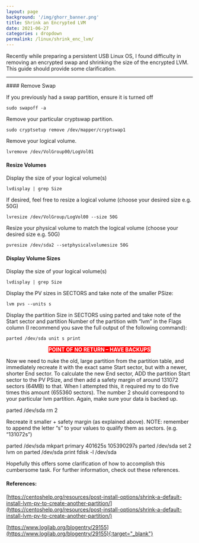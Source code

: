 ```yaml
---
layout: page
background: '/img/ghorr_banner.png'
title: Shrink an Encrypted LVM
date: 2021-06-27
categories : dropdown
permalink: /linux/shrink_enc_lvm/
---
```


Recently while preparing a persistent USB Linux OS, I found difficulty in removing an encrypted swap and shrinking the size of the encrypted LVM.  This guide should provide some clarification.

____________________________________
<p></p>
#### Remove Swap

If you previously had a swap partition, ensure it is turned off

<code>sudo swapoff -a</code>

Remove your particular cryptswap partition.

<code>sudo cryptsetup remove /dev/mapper/cryptswap1</code>

Remove your logical volume.

<code>lvremove /dev/VolGroup00/LogVol01</code>

#### Resize Volumes

Display the size of your logical volume(s)

<code>lvdisplay | grep Size</code>

If desired, feel free to resize a logical volume (choose your desired size e.g. 50G)

<code>lvresize /dev/VolGroup/LogVol00 --size 50G</code>

Resize your physical volume to match the logical volume (choose your desired size e.g. 50G)

<code>pvresize /dev/sda2 --setphysicalvolumesize 50G</code>

#### Display Volume Sizes

Display the size of your logical volume(s)

<code>lvdisplay | grep Size</code>

Display the PV sizes in SECTORS and take note of the smaller PSize:

<code>lvm pvs --units s</code>

Display the partition Size in SECTORS using parted and take note of the Start sector and partition Number of the partition with “lvm” in the Flags column (I recommend you save the full output of the following command):

<code>parted /dev/sda unit s print</code>

<div style="text-align: center;">
<p><strong><span style="background-color: #ff0000; color: #ffffff;">POINT OF NO RETURN – HAVE BACKUPS</span></strong></p>
</div>

Now we need to nuke the old, large partition from the partition table, and immediately recreate it with the exact same Start sector, but with a newer, shorter End sector. To calculate the new End sector, ADD the partition Start sector to the PV PSize, and then add a safety margin of around 131072 sectors (64MB) to that.  When I attempted this, it required my to do five times this amount (655360 sectors).  The number 2 should correspond to your particular lvm partition.  Again, make sure your data is backed up.

parted /dev/sda rm 2

Recreate it smaller + safety margin (as explained above). NOTE: remember to append the letter “s” to your values to qualify them as sectors. (e.g. “131072s”)

parted /dev/sda mkpart primary 401625s 105390297s
parted /dev/sda set 2 lvm on
parted /dev/sda print
fdisk -l /dev/sda

Hopefully this offers some clarification of how to accomplish this cumbersome task.  For further information, check out these references.

#### References:

[https://centoshelp.org/resources/post-install-options/shrink-a-default-install-lvm-pv-to-create-another-partition/](https://centoshelp.org/resources/post-install-options/shrink-a-default-install-lvm-pv-to-create-another-partition/)

[https://www.logilab.org/blogentry/29155](https://www.logilab.org/blogentry/29155){:target="_blank"}
